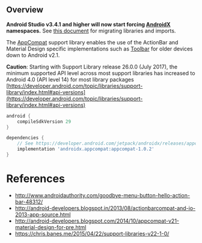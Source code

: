 ## Overview

**Android Studio v3.4.1 and higher will now start forcing [AndroidX](https://developer.android.com/jetpack/androidx) namespaces.** See [this document](https://developer.android.com/jetpack/androidx/migrate) for migrating libraries and imports.

The [AppCompat](https://developer.android.com/tools/support-library/features.html#v7) support library enables the use of the ActionBar and Material Design specific implementations such as [Toolbar](https://developer.android.com/reference/android/support/v7/widget/Toolbar.html) for older devices down to Android v2.1. 

**Caution**: Starting with Support Library release 26.0.0 (July 2017), the minimum supported API level across most support libraries has increased to Android 4.0 (API level 14) for most library packages [https://developer.android.com/topic/libraries/support-library/index.html#api-versions](https://developer.android.com/topic/libraries/support-library/index.html#api-versions)

```gradle
android {
    compileSdkVersion 29
}

dependencies {
    // See https://developer.android.com/jetpack/androidx/releases/appcompat
    implementation 'androidx.appcompat:appcompat-1.0.2'
}
```

# References

* <http://www.androidauthority.com/goodbye-menu-button-hello-action-bar-48312/>
* <http://android-developers.blogspot.in/2013/08/actionbarcompat-and-io-2013-app-source.html>
* <http://android-developers.blogspot.com/2014/10/appcompat-v21-material-design-for-pre.html>
* <https://chris.banes.me/2015/04/22/support-libraries-v22-1-0/>